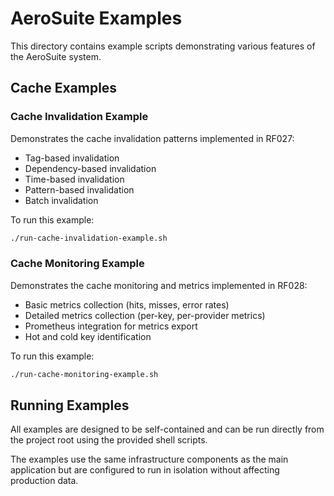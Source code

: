 # AeroSuite Examples

This directory contains example scripts demonstrating various features of the AeroSuite system.

## Cache Examples

### Cache Invalidation Example

Demonstrates the cache invalidation patterns implemented in RF027:

- Tag-based invalidation
- Dependency-based invalidation
- Time-based invalidation
- Pattern-based invalidation
- Batch invalidation

To run this example:

```bash
./run-cache-invalidation-example.sh
```

### Cache Monitoring Example

Demonstrates the cache monitoring and metrics implemented in RF028:

- Basic metrics collection (hits, misses, error rates)
- Detailed metrics collection (per-key, per-provider metrics)
- Prometheus integration for metrics export
- Hot and cold key identification

To run this example:

```bash
./run-cache-monitoring-example.sh
```

## Running Examples

All examples are designed to be self-contained and can be run directly from the project root using the provided shell scripts.

The examples use the same infrastructure components as the main application but are configured to run in isolation without affecting production data. 